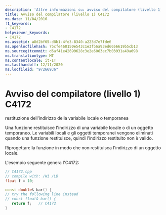 ```yaml
---
description: 'Altre informazioni su: avviso del compilatore (livello 1) C4172'
title: Avviso del compilatore (livello 1) C4172
ms.date: 11/04/2016
f1_keywords:
- C4172
helpviewer_keywords:
- C4172
ms.assetid: a8d2bf65-d8b1-4fe3-8340-a223d7e7fde6
ms.openlocfilehash: 7bcfe460150e543c1e3fb6a93ed6656619b5cb13
ms.sourcegitcommit: d6af41e42699628c3e2e6063ec7b03931a49a098
ms.translationtype: MT
ms.contentlocale: it-IT
ms.lasthandoff: 12/11/2020
ms.locfileid: "97266936"
---
```

# <a name="compiler-warning-level-1-c4172"></a>Avviso del compilatore (livello 1) C4172

restituzione dell'indirizzo della variabile locale o temporanea

Una funzione restituisce l'indirizzo di una variabile locale o di un oggetto temporaneo. Le variabili locali e gli oggetti temporanei vengono eliminati quando una funzione restituisce, quindi l'indirizzo restituito non è valido.

Riprogettare la funzione in modo che non restituisca l'indirizzo di un oggetto locale.

L'esempio seguente genera l'C4172:

```cpp
// C4172.cpp
// compile with: /W1 /LD
float f = 10;

const double& bar() {
// try the following line instead
// const float& bar() {
   return f;   // C4172
}
```
